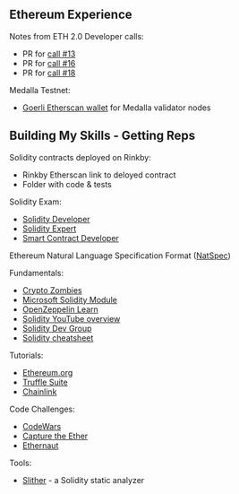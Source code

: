 ## Ethereum Experience

Notes from ETH 2.0 Developer calls:
- PR for [call #13](https://github.com/ethereum/eth2.0-pm/pull/38)
- PR for [call #16](https://github.com/ethereum/eth2.0-pm/pull/39)
- PR for [call #18](https://github.com/ethereum/eth2.0-pm/pull/46)


Medalla Testnet:
- [Goerli Etherscan wallet](https://goerli.etherscan.io/address/0x9AD66E95da4395A37D659F085f5dc936798fb422) for Medalla validator nodes

## Building My Skills - Getting Reps

Solidity contracts deployed on Rinkby:
- Rinkby Etherscan link to deloyed contract
- Folder with code & tests

Solidity Exam:
- [Solidity Developer](https://www.blockchain-council.org/certifications/certified-solidity-developer/#1531892514068-a9494ce3-fc09)
- [Solidity Expert](https://www.blockchain-council.org/certifications/certified-ethereum-expert-cee/#1602243616933-56e73c11-d871)
- [Smart Contract Developer](https://www.blockchain-council.org/certifications/certified-smart-contract-developer/#1531892508408-0efa8ce6-8a88)

Ethereum Natural Language Specification Format ([NatSpec](https://solidity.readthedocs.io/en/develop/natspec-format.html))

Fundamentals:
- [Crypto Zombies](https://cryptozombies.io)
- [Microsoft Solidity Module](https://docs.microsoft.com/en-us/learn/modules/blockchain-learning-solidity/)
- [OpenZeppelin Learn](https://docs.openzeppelin.com/learn/)
- [Solidity YouTube overview](https://www.youtube.com/watch?v=YJ-D1RMI0T0&list=PLS5SEs8ZftgVnWHv2_mkvJjn5HBOkde3g&index=8&)
- [Solidity Dev Group](https://www.youtube.com/watch?v=0vAKP3Y-BLs)
- [Solidity cheatsheet](https://github.com/manojpramesh/solidity-cheatsheet)

Tutorials:
- [Ethereum.org](https://ethereum.org/en/developers/tutorials/)
- [Truffle Suite](https://www.trufflesuite.com/tutorials)
- [Chainlink](https://blog.chain.link/tag/development/)

Code Challenges:
- [CodeWars](https://www.reddit.com/r/ethereum/comments/741lcd/codewars_prerelease_of_solidity_code_challenges/)
- [Capture the Ether](https://capturetheether.com/)
- [Ethernaut](https://ethernaut.openzeppelin.com/)

Tools:
- [Slither](https://github.com/crytic/slither) - a Solidity static analyzer









